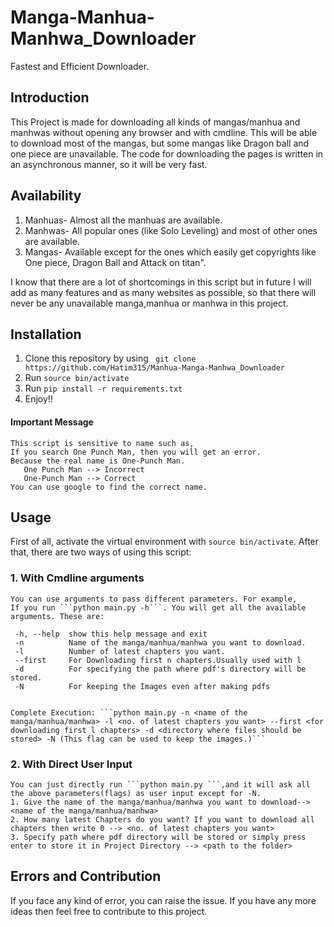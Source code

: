 # Manga-Manhua-Manhwa_Downloader
Fastest and Efficient Downloader.
## Introduction
This Project is made for downloading all kinds of mangas/manhua and manhwas without opening any browser and with cmdline. This will be able to download most of the mangas, but some mangas like Dragon ball and one piece are unavailable. The code for downloading the pages is written in an asynchronous manner, so it will be very fast.
## Availability
   1. Manhuas- Almost all the manhuas are available.<br>
   2. Manhwas- All popular ones (like Solo Leveling) and most of other ones are available.<br>
   3. Mangas-  Available except for the ones which easily get copyrights like One piece, Dragon Ball and Attack on titan".<br>

I know that there are a lot of shortcomings in this script but in future I will add as many features and as many websites as possible, so that there will never be any unavailable manga,manhua or manhwa in this project.

## Installation 
1. Clone this repository by using ``` git clone https://github.com/Hatim315/Manhua-Manga-Manhwa_Downloader```
2. Run ```source bin/activate```
2. Run ```pip install -r requirements.txt```<br>
3. Enjoy!!<br>
#### Important Message
    This script is sensitive to name such as,
    If you search One Punch Man, then you will get an error.
    Because the real name is One-Punch Man.
       One Punch Man --> Incorrect
       One-Punch Man --> Correct
    You can use google to find the correct name.
## Usage
First of all, activate the virtual environment with ```source bin/activate```.
After that, there are two ways of using this script:

### 1. With Cmdline arguments
    You can use arguments to pass different parameters. For example,
    If you run ```python main.py -h```. You will get all the available arguments. These are:
    
     -h, --help  show this help message and exit
     -n          Name of the manga/manhua/manhwa you want to download.
     -l          Number of latest chapters you want.
     --first     For Downloading first n chapters.Usually used with l
     -d          For specifying the path where pdf's directory will be stored.
     -N          For keeping the Images even after making pdfs

    
    Complete Execution: ```python main.py -n <name of the manga/manhua/manhwa> -l <no. of latest chapters you want> --first <for downloading first l chapters> -d <directory where files should be stored> -N (This flag can be used to keep the images.)```
    
### 2. With Direct User Input 
    
    You can just directly run ```python main.py ```,and it will ask all the above parameters(flags) as user input except for -N. 
    1. Give the name of the manga/manhua/manhwa you want to download--> <name of the manga/manhua/manhwa>
    2. How many latest Chapters do you want? If you want to download all chapters then write 0 --> <no. of latest chapters you want>
    3. Specify path where pdf directory will be stored or simply press enter to store it in Project Directory --> <path to the folder>

## Errors and Contribution
   If you face any kind of error, you can raise the issue. If you have any more ideas then feel free to contribute to this project.
   







